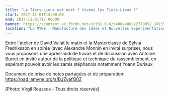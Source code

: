 ```yaml
---
title: "Le Tiers-Lieux est mort ? Vivent les Tiers-Lieux !"
start: 2017-11-01T14:00:00
end: 2017-11-01T17:00:00
banner: https://scontent.xx.fbcdn.net/v/t31.0-0/p480x480/22770852_10155206937088915_5411795027854571498_o.jpg?oh=e7975924d8e34a186ac83a1ebec5898a&oe=5B1E096E
location: "La MYNE - Manufacture des Idées et Nouvelles Expérimentations, 1 rue du Luizet, Villeurbanne, 69100"
---
```

 Entre l'atelier de David Vallat le matin et la Masterclasse de Sylvia Fredriksson en soirée (avec Alexandre Monnin en invité surprise), nous vous proposons une après-midi de travail et de discussion avec Antoine Burret en invité autour de la politique et technique du rassemblement, en espérant pouvoir avoir les zamis stéphanois notamment Yoann Duriaux

Document de prise de notes partagées et de préparation: https://pad.lamyne.org/s/BJZyafQ0Z

[Photo: Virgil Roussos - Tous droits réservés]
